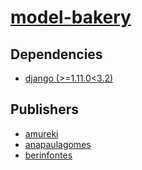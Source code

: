 # [model-bakery](https://pypi.org/project/model-bakery)

## Dependencies
- [django (>=1.11.0<3.2)](packages/d/django.md)



## Publishers
- [amureki](https://pypi.org/user/amureki)
- [anapaulagomes](https://pypi.org/user/anapaulagomes)
- [berinfontes](https://pypi.org/user/berinfontes)

